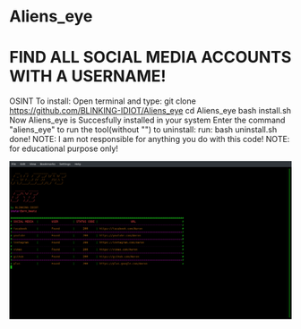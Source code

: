 # Aliens_eye
# FIND ALL SOCIAL MEDIA ACCOUNTS WITH A USERNAME!
OSINT
To install:
Open terminal and type:
  git clone https://github.com/BLINKING-IDIOT/Aliens_eye
  cd Aliens_eye
  bash install.sh
Now Aliens_eye is Succesfully installed in your system
Enter the command "aliens_eye" to run the tool(without "")
to uninstall:
  run:
  bash uninstall.sh
done!
NOTE: I am not responsible for anything you do with this code!
NOTE: for educational purpose only!
<p><img aling="center"src="https://raw.githubusercontent.com/BLINKING-IDIOT/Aliens_eye/main/photos/photo3.png"/></p>
